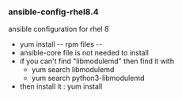 ### ansible-config-rhel8.4
ansible configuration for rhel 8
 - yum install -- rpm files --
 - ansible-core file is not needed to install
 - if you can't find "libmodulemd" then find it with
    - yum search libmodulemd
    - yum search python3-libmodulemd
 - then install it : yum install <rpm file>
